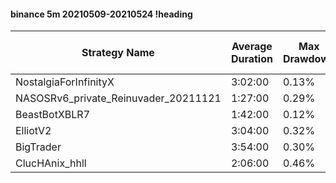 #### binance 5m 20210509-20210524 !heading
| Strategy Name                        | Average Duration | Max Drawdown | Average Profit | Cum Profit | Tot Profit USDT | Trade Count | Win Rate |
| ------------------------------------ | ---------------- | ------------ | -------------- | ---------- | --------------- | ----------- | -------- |
| NostalgiaForInfinityX                | 3:02:00          | 0.13%        | 2.04%          | 251.21%    | 25.66           | 123         | 96.75%   |
| NASOSRv6_private_Reinuvader_20211121 | 1:27:00          | 0.29%        | 0.52%          | 137.06%    | 17.19           | 266         | 83.46%   |
| BeastBotXBLR7                        | 1:42:00          | 0.12%        | 0.73%          | 130.94%    | 25.44           | 180         | 72.22%   |
| ElliotV2                             | 3:04:00          | 0.32%        | 0.26%          | 89.25%     | 7.49            | 339         | 82.30%   |
| BigTrader                            | 3:54:00          | 0.30%        | 0.62%          | 58.01%     | 13.19           | 93          | 92.47%   |
| ClucHAnix_hhll                       | 2:06:00          | 0.46%        | -0.32%         | -118.96%   | -25.05          | 375         | 81.33%   |